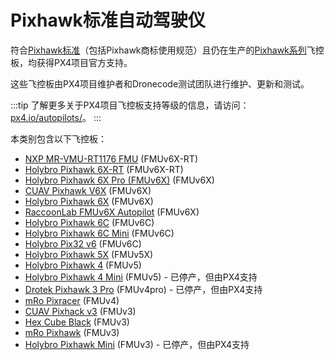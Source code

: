 # Pixhawk标准自动驾驶仪

符合[Pixhawk标准](https://pixhawk.org/)（包括Pixhawk商标使用规范）且仍在生产的[Pixhawk系列](../flight_controller/pixhawk_series.md)飞控板，均获得PX4项目官方支持。

这些飞控板由PX4项目维护者和Dronecode测试团队进行维护、更新和测试。

:::tip
了解更多关于PX4项目飞控板支持等级的信息，请访问：[px4.io/autopilots/](https://px4.io/autopilots/)。
:::

本类别包含以下飞控板：

- [NXP MR-VMU-RT1176 FMU](../flight_controller/nxp_mr_vmu_rt1176.md) (FMUv6X-RT)
- [Holybro Pixhawk 6X-RT](../flight_controller/pixhawk6x-rt.md) (FMUv6X-RT)
- [Holybro Pixhawk 6X Pro (FMUv6X)](../flight_controller/pixhawk6x_pro.md) (FMUv6X)
- [CUAV Pixhawk V6X](../flight_controller/cuav_pixhawk_v6x.md) (FMUv6X)
- [Holybro Pixhawk 6X](../flight_controller/pixhawk6x.md) (FMUv6X)
- [RaccoonLab FMUv6X Autopilot](../flight_controller/raccoonlab_fmu6x.md) (FMUv6X)
- [Holybro Pixhawk 6C](../flight_controller/pixhawk6c.md) (FMUv6C)
- [Holybro Pixhawk 6C Mini](../flight_controller/pixhawk6c_mini.md) (FMUv6C)
- [Holybro Pix32 v6](../flight_controller/holybro_pix32_v6.md) (FMUv6C)
- [Holybro Pixhawk 5X](../flight_controller/pixhawk5x.md) (FMUv5X)
- [Holybro Pixhawk 4](../flight_controller/pixhawk4.md) (FMUv5)
- [Holybro Pixhawk 4 Mini](../flight_controller/pixhawk4_mini.md) (FMUv5) - 已停产，但由PX4支持
- [Drotek Pixhawk 3 Pro](../flight_controller/pixhawk3_pro.md) (FMUv4pro) - 已停产，但由PX4支持
- [mRo Pixracer](../flight_controller/pixracer.md) (FMUv4)
- [CUAV Pixhack v3](../flight_controller/pixhack_v3.md) (FMUv3)
- [Hex Cube Black](../flight_controller/pixhawk-2.md) (FMUv3)
- [mRo Pixhawk](../flight_controller/mro_pixhawk.md) (FMUv3)
- [Holybro Pixhawk Mini](../flight_controller/pixhawk_mini.md) (FMUv3) - 已停产，但由PX4支持